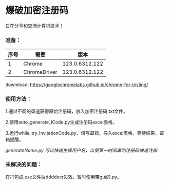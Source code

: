 # 爆破加密注册码
旨在分享和交流计算机技术！

### 准备：

| 序号  | 需要  | 版本  |  
| ---- | ---- | ---- |  
| 1 | Chrome | 123.0.6312.122  |  
| 2 | ChromeDriver | 123.0.6312.122  |

dowmload: https://googlechromelabs.github.io/chrome-for-testing/


### 使用方法：
1.通过不同的渠道获得原始注册码，放入加密注册码.txt文件。

2.使用auto_generate_ICode.py生成注册码excel表格。

3.运行while_try_InvitationCode.py，填写邮箱，导入excel表格，等待结果，邮箱提醒。

*generateName.py 可以快速生成用户名，以便第一时间拿到注册码快速注册*

### 未解决的问题：
在打包成.exe文件后ddddocr失效。暂时使用带gui的.py。
